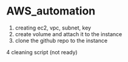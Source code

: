 # AWS_automation

1. creating ec2, vpc, subnet, key
2. create volume and attach it to the instance 
3. clone the github repo to the instance

4 cleaning script (not ready)
